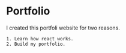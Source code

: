 # Portfolio

I created this portfoli website for two reasons.

    1. Learn how react works.
    2. Build my portfolio.

  